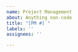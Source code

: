 ```yaml
---
name: Project Management
about: Anything non-code
title: "[PM #] "
labels: ''
assignees: ''

---
```



